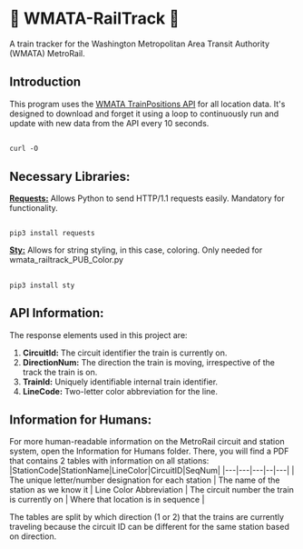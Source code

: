 # 🚂 WMATA-RailTrack 🚂
A train tracker for the Washington Metropolitan Area Transit Authority (WMATA) MetroRail.

## Introduction
This program uses the [WMATA TrainPositions API](https://developer.wmata.com/api-details#api=5763fa6ff91823096cac1057&operation=5763fb35f91823096cac1058) for all location data. It's designed to download and forget it using a loop to continuously run and update with new data from the API every 10 seconds.

##
    curl -O


## Necessary Libraries:

[__Requests:__](https://pypi.org/project/requests/) Allows Python to send HTTP/1.1 requests easily. Mandatory for functionality.
##
    pip3 install requests

[__Sty:__](https://pypi.org/project/sty/) Allows for string styling, in this case, coloring. Only needed for wmata_railtrack_PUB_Color.py
##
    pip3 install sty

## API Information:
The response elements used in this project are:
1. __CircuitId:__ The circuit identifier the train is currently on.
2. __DirectionNum:__ The direction the train is moving, irrespective of the track the train is on.
4. __TrainId:__ Uniquely identifiable internal train identifier.
5. __LineCode:__ Two-letter color abbreviation for the line.

## Information for Humans:
For more human-readable information on the MetroRail circuit and station system, open the Information for Humans folder.
There, you will find a PDF that contains 2 tables with information on all stations:
|StationCode|StationName|LineColor|CircuitID|SeqNum|
|---|---|---|--|---|
| The unique letter/number designation for each station | The name of the station as we know it | Line Color Abbreviation | The circuit number the train is currently on | Where that location is in sequence |

The tables are split by which direction (1 or 2) that the trains are currently traveling because the circuit ID can be different for the same station based on direction.
